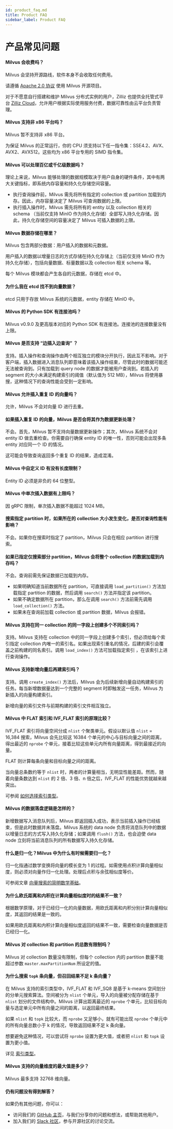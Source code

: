 ```yaml
---
id: product_faq.md
title: Product FAQ
sidebar_label: Product FAQ
---
```


# 产品常见问题


<!-- TOC -->



<!-- /TOC -->

#### Milvus 会收费吗？

Milvus 会坚持开源路线，软件本身不会收取任何费用。

请遵循 [Apache 2.0 协议](http://www.apache.org/licenses/LICENSE-2.0) 使用 Milvus 开源项目。

对于不愿意自行搭建和维护 Milvus 分布式实例的用户，Zilliz 也提供全托管式平台 [Zilliz Cloud](https://zilliz.com/cloud)，允许用户根据实际使用服务付费，数据可靠性由云平台负责管理。

#### Milvus 支持非 x86 平台吗？

Milvus 暂不支持非 x86 平台。

为保证 Milvus 的正常运行，你的 CPU 须支持以下任一指令集：SSE4.2、AVX、AVX2、AVX512。这些均为 x86 平台专用的 SIMD 指令集。

#### Milvus 可以处理百亿或千亿级数据吗？

理论上来说，Milvus 能够处理的数据规模取决于用户自身的硬件条件，其中有两大关键指标，即系统内存容量和持久化存储空间容量。

- 执行查询操作前，Milvus 需先将所有指定的 collection 或 partition 加载到内存。因此，内存容量决定了 Milvus 可查询数据的上限。
- 执行插入操作时，Milvus 需先将所有的 entity 以及 collection 相关的 schema （当前仅支持 MinIO 作为持久化存储）全部写入持久化存储。因此，持久化存储空间的容量决定了 Milvus 可插入数据的上限。

 

#### Milvus 数据存储在哪里？

Milvus 包含两部分数据：用户插入的数据和元数据。

用户插入的数据以增量日志的方式存储在持久化存储上（当前仅支持 MinIO 作为持久化存储），包括向量数据、标量数据以及 collection 相关 schema 等。

每个 Milvus 模块都会产生各自的元数据，存储在 etcd 中。

 

#### 为什么我在 etcd 找不到向量数据？

etcd 只用于存放 Milvus 系统的元数据，entity 存储在 MinIO 中。

 

#### Milvus 的 Python SDK 有连接池吗？

Milvus v0.9.0 及更高版本对应的 Python SDK 有连接池。连接池的连接数量没有上限。

 

#### Milvus 是否支持 “边插入边查询” ？

支持。插入操作和查询操作由两个相互独立的模块分开执行，因此互不影响。对于客户端，插入数据进入消息队列即意味着该插入操作结束，尽管此时的数据可能还无法被查询到。只有加载到 query node 的数据才能被用户查询到。若插入的 segment 的大小未满足构建索引的阈值（默认值为 512 MB），Milvus 将使用暴搜，这种情况下的查询性能会受到一定影响。

#### Milvus 允许插入重复 ID 的向量吗？

允许，Milvus 不会对向量 ID 进行去重。

#### 如果插入重复 ID 的向量，Milvus 是否会将其作为数据更新处理？

不会。首先，Milvus 暂不支持向量数据更新操作；其次，Milvus 系统不会对 entity ID 做去重检查。你需要自行确保 entity ID 的唯一性，否则可能会出现多条 entity 对应同一个 ID 的情况。

这可能会导致查询返回多个重复 ID 的结果，造成混淆。

 

#### Milvus 中自定义 ID 有没有长度限制？

Entity ID 必须是非负的 64 位整型。

 

#### Milvus 中单次插入数据有上限吗？

因 gRPC 限制，单次插入数据不能超过 1024 MB。

 

#### 搜索指定 partition 时，如果所在的 collection 大小发生变化，是否对查询性能有影响？

不会。如果你在搜索时指定了 partition，Milvus 只会在相应 partition 进行搜索。

 

#### 如果已指定仅搜索部分 partition，Milvus 会将整个 collection 的数据加载到内存吗？

不会。查询前需先保证数据已加载到内存。

- 如果明确知道当前数据所在 partition，可直接调用 `load_partition()` 方法加载指定 partition 的数据，然后调用 `search()` 方法并指定该 partition。
- 如果不确定数据所在 partition，那么在调用 `search()` 方法前需先调用 `load_collection()` 方法。
- 如果未在查询前加载 collection 或 partition 数据，Milvus 会报错。

#### Milvus 支持在同一 collection 的同一字段上创建多个不同索引吗？

支持。Milvus 支持在 collection 中的同一字段上创建多个索引，但必须给每个索引指定 collection 内唯一的索引名。如果出现索引重名的情况，后建的索引会覆盖之前构建的同名索引。调用 `load_index()` 方法可加载指定索引 ，在该索引上进行查询操作。

 

#### Milvus 支持新增向量后再建索引吗？

支持。调用 `create_index()` 方法后，Milvus 会为后续新增向量自动构建索引的任务。每当新增数据量达到一个完整的 segment 时即触发这一任务，Milvus 为新插入的向量构建索引。

新增向量的索引文件与前期构建的索引文件相互独立。

 

 

#### Milvus 中 FLAT 索引和 IVF_FLAT 索引的原理比较？

IVF_FLAT 索引将向量空间分成 `nlist` 个聚类单元。假设以默认值 `nlist` = 16,384 搜索，Milvus 会先比较这 16384 个单元的中心与目标向量之间的距离，得出最近的 `nprobe` 个单元，接着比较这些单元内所有向量距离，得到最接近的向量。

FLAT 则计算每条向量和目标向量之间的距离。

当向量总条数约等于 `nlist` 时，两者的计算量相当，无明显性能差距。然而，随着向量条数达到 `nlist` 的 2 倍、3 倍、n 倍之后，IVF_FLAT 的性能优势就越来越突出。

可参阅 [如何选择索引类型](https://milvus.io/cn/blogs/2019-12-03-select-index.md)。

 

#### Milvus 的数据落盘逻辑是怎样的？

新增数据写入消息队列后，Milvus 即返回插入成功，表示当前插入操作已经结束，但是此时数据并未落盘。Milvus 系统的 data node 负责将消息队列中的数据以增量日志的方式写入持久化存储；如果调用 `flush()` 方法，也会迫使 data node 立刻将当前消息队列的所有数据写入持久化存储。

 

#### 什么是归一化？Milvus 中为什么有时候需要归一化？

归一化指通过数学变换将向量的模长变为 1 的过程。如需使用点积计算向量相似度，则必须对向量作归一化处理。处理后点积与余弦相似度等价。

可参阅文章 [向量搜索的简明数学基础](https://zhuanlan.zhihu.com/p/88117781)。

 

#### 为什么欧氏距离和内积在计算向量相似度时的结果不一致？

根据数学原理，对于已经归一化的向量数据，用欧氏距离和内积分别计算向量相似度，其返回的结果是一致的。

如果用欧氏距离和内积计算向量相似度返回的结果不一致，需要检查向量数据是否已经归一化。

#### Milvus 对 collection 和 partition 的总数有限制吗？

Milvus 对 collection 数量没有限制，但每个 collection 内的 partition 数量不能超过参数 `master.maxPartitionNum` 所设定的值。

 

#### 为什么搜索 `topk` 条向量，但召回结果不足 k 条向量？

在 Milvus 支持的索引类型中，IVF_FLAT 和 IVF_SQ8 是基于 k-means 空间划分的分单元搜索算法。空间被分为 `nlist` 个单元，导入的向量被分配存储在基于 `nlist` 划分的文件结构中。Milvus 计算出距离最近的 `nprobe` 个单元，比较目标向量与选定单元中所有向量之间的距离，以返回最终结果。

如果 `nlist` 和 `topk` 比较大，而 `nprobe` 又足够小，就有可能出现 `nprobe` 个单元中的所有向量总数小于 k 的情况，导致返回结果不足 k 条向量。

想要避免这种情况，可以尝试将 `nprobe` 设置为更大值，或者把 `nlist` 和 `topk` 设置为更小值。

详见 [索引类型]()。

#### Milvus 支持的向量维度的最大值是多少？

Milvus 最多支持 32768 维向量。

#### 仍有问题没有得到解答？

如果仍有其他问题，你可以：

- 访问我们的 [GitHub 主页](https://github.com/milvus-io/milvus/issues)，与我们分享你的问题和想法，或帮助其他用户。
- 加入我们的 [Slack 社区](https://join.slack.com/t/milvusio/shared_invite/enQtNzY1OTQ0NDI3NjMzLWNmYmM1NmNjOTQ5MGI5NDhhYmRhMGU5M2NhNzhhMDMzY2MzNDdlYjM5ODQ5MmE3ODFlYzU3YjJkNmVlNDQ2ZTk)，参与开源社区的讨论交流。
